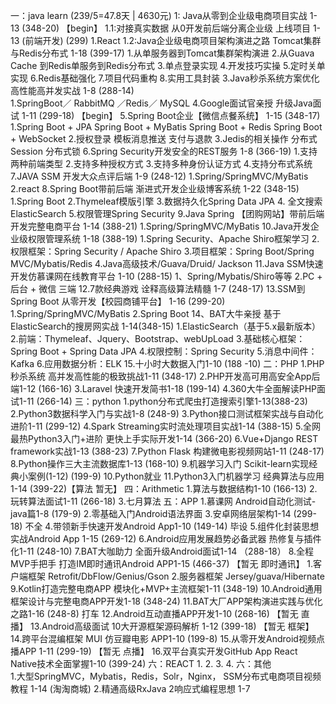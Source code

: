 一：java learn (239/5=47.8天 | 4630元)
    1: Java从零到企业级电商项目实战  1-13 (348-20)   【begin】
    1.1:对接真实数据 从0开发前后端分离企业级
        上线项目 1-13 (前端开发) (299)
        1.React
    1.2:Java企业级电商项目架构演进之路 Tomcat集群
            与Redis分布式 1-18 (399-17)
        1.从单服务器到Tomcat集群架构演进
        2.从Guava Cache 到Redis单服务到Redis分布式
        3.单点登录实现
        4.开发技巧实操
        5.定时关单实现
        6.Redis基础强化
        7.项目代码重构
        8.实用工具封装
    3.Java秒杀系统方案优化 高性能高并发实战 1-8 (288-14)  
        1.SpringBoot／ RabbitMQ ／Redis／ MySQL
    4.Google面试官亲授 升级Java面试 1-11 (299-18)   【begin】
    5.Spring Boot企业【微信点餐系统】 1-15 (348-17) 
        1.Spring Boot + JPA Spring Boot + MyBatis
          Spring Boot + Redis   Spring Boot + WebSocket
        2.授权登录  模板消息推送  支付与退款
        3.Jedis的相关操作    分布式Session  分布式锁
    6.Spring Security开发安全的REST服务 1-8 (366-19)
        1.支持两种前端类型
        2.支持多种授权方式
        3.支持多种身份认证方式
        4.支持分布式系统
    7.JAVA SSM 开发大众点评后端 1-9 (248-12)
        1.Spring/SpringMVC/MyBatis
        2.react
    8.Spring Boot带前后端 渐进式开发企业级博客系统 1-22 (348-15)
        1.Spring Boot
        2.Thymeleaf模版引擎
        3.数据持久化Spring Data JPA
        4. 全文搜索ElasticSearch
        5.权限管理Spring Security
    9.Java Spring 【团购网站】带前后端开发完整电商平台 1-14 (388-21)
        1.Spring/SpringMVC/MyBatis 
    10.Java开发企业级权限管理系统 1-18 (388-19)
        1.Spring Security、Apache Shiro框架学习
        2.权限框架：Spring Security / Apache Shiro
        3.项目框架：Spring Boot/Spring MVC/Mybatis/Redis
        4.Java高级技术/Guava/Druid/ Jackson
    11.Java SSM快速开发仿慕课网在线教育平台 1-10 (288-15)
        1、Spring/Mybatis/Shiro等等
        2.PC + 后台 + 微信 三端
    12.7款经典游戏 诠释高级算法精髓 1-7 (248-17)
    13.SSM到Spring Boot 从零开发【校园商铺平台】 1-16 (299-20)
        1.Spring/SpringMVC/MyBatis
        2.Spring Boot
    14、BAT大牛亲授 基于ElasticSearch的搜房网实战 1-14(348-15)
        1.ElasticSearch（基于5.x最新版本）
        2.前端：Thymeleaf、Jquery、Bootstrap、webUpLoad
        3.基础核心框架：Spring Boot + Spring Data JPA
        4.权限控制：Spring Security
        5.消息中间件：Kafka
        6.应用数据分析：ELK
    15.十小时大数据入门1-10 (188 -10)
二：PHP
    1.PHP秒杀系统 高并发高性能的极致挑战1-11   (348-17)
    2.PHP开发高可用高安全App后端1-12 (166-16)
    3.Laravel 快速开发简书1-18    (199-14)
    4.360大牛全面解读PHP面试1-11    (266-14)
三：python
    1.python分布式爬虫打造搜索引擎1-13(388-23)
    2.Python3数据科学入门与实战1-8 (248-9)
    3.Python接口测试框架实战与自动化进阶1-11 (299-12)
    4.Spark Streaming实时流处理项目实战1-14  (388-15)
    5.全网最热Python3入门+进阶 更快上手实际开发1-14 (366-20) 
    6.Vue+Django REST framework实战1-13   (388-23)
    7.Python Flask 构建微电影视频网站1-11 (248-17)
    8.Python操作三大主流数据库1-13   (168-10)
    9.机器学习入门 Scikit-learn实现经典小案例(1-12) (199-9)
    10.Python就业
    11.Python3入门机器学习 经典算法与应用1-14 (399-22)【算法 暂无】
四：Arithmetic
    1.算法与数据结构1-10   (166-13)
    2.玩转算法面试1-11    (266-18)
    3.七月算法
五：APP
    1.慕课网 Android自动化测试-java篇1-8    (179-9)
    2.零基础入门Android语法界面
    3.安卓网络层架构1-14   (299-18)        不全
    4.带领新手快速开发Android App1-10 (149-14) 毕设
    5.组件化封装思想实战Android App 1-15 (269-12)
    6.Android应用发展趋势必备武器 热修复与插件化1-11 (248-10)
    7.BAT大咖助力 全面升级Android面试1-14 （288-18）
    8.全程MVP手把手 打造IM即时通讯Android APP1-15 (466-37)  【暂无 即时通讯】
        1.客户端框架 Retrofit/DbFlow/Genius/Gson
        2.服务器框架 Jersey/guava/Hibernate
    9.Kotlin打造完整电商APP 模块化+MVP+主流框架1-11  (348-19)
    10.Android通用框架设计与完整电商APP开发1-18  (348-24) 
    11.BAT大厂APP架构演进实践与优化之路1-16   (248-8)  打车
    12.Android互动直播APP开发1-10 (268-16)            【暂无 直播】
    13.Android高级面试 10大开源框架源码解析 1-12 (399-18)   【暂无 框架】
    14.跨平台混编框架 MUI 仿豆瓣电影 APP1-10     (199-8)
    15.从零开发Android视频点播APP 1-11 (299-19) 【暂无 点播】
    16.双平台真实开发GitHub App React Native技术全面掌握1-10  (399-24)
六：REACT
    1.
    2.
    3.
    4.
六：其他  
    1.大型SpringMVC，Mybatis，Redis，Solr，Nginx，
        SSM分布式电商项目视频教程  1-14 (淘淘商城)
    2.精通高级RxJava 2响应式编程思想 1-7
    
    
    
    